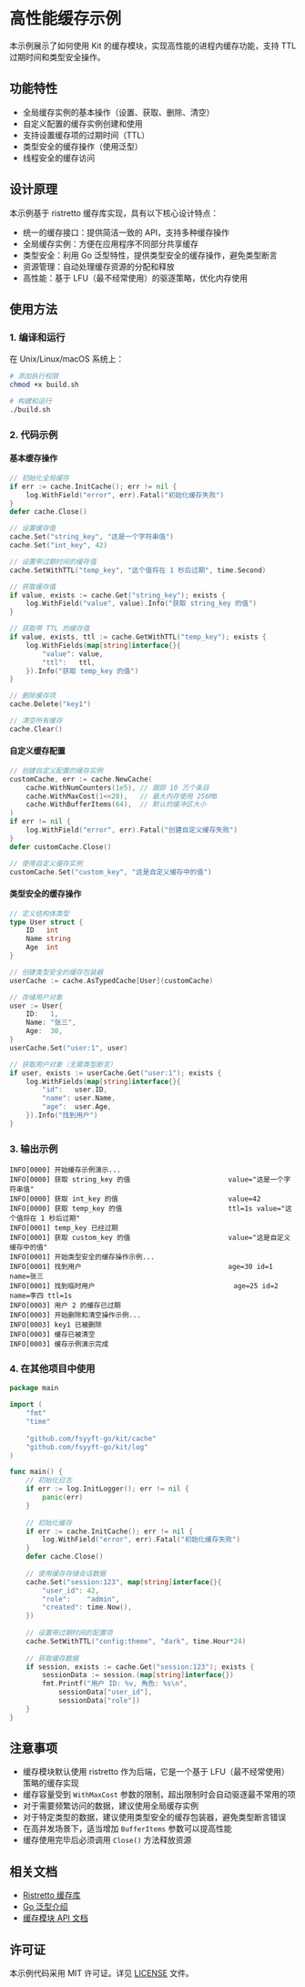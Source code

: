 # 高性能缓存示例

本示例展示了如何使用 Kit 的缓存模块，实现高性能的进程内缓存功能，支持 TTL 过期时间和类型安全操作。

## 功能特性

- 全局缓存实例的基本操作（设置、获取、删除、清空）
- 自定义配置的缓存实例创建和使用
- 支持设置缓存项的过期时间（TTL）
- 类型安全的缓存操作（使用泛型）
- 线程安全的缓存访问

## 设计原理

本示例基于 ristretto 缓存库实现，具有以下核心设计特点：

- 统一的缓存接口：提供简洁一致的 API，支持多种缓存操作
- 全局缓存实例：方便在应用程序不同部分共享缓存
- 类型安全：利用 Go 泛型特性，提供类型安全的缓存操作，避免类型断言
- 资源管理：自动处理缓存资源的分配和释放
- 高性能：基于 LFU（最不经常使用）的驱逐策略，优化内存使用

## 使用方法

### 1. 编译和运行

在 Unix/Linux/macOS 系统上：

```bash
# 添加执行权限
chmod +x build.sh

# 构建和运行
./build.sh
```

### 2. 代码示例

#### 基本缓存操作

```go
// 初始化全局缓存
if err := cache.InitCache(); err != nil {
    log.WithField("error", err).Fatal("初始化缓存失败")
}
defer cache.Close()

// 设置缓存值
cache.Set("string_key", "这是一个字符串值")
cache.Set("int_key", 42)

// 设置带过期时间的缓存值
cache.SetWithTTL("temp_key", "这个值将在 1 秒后过期", time.Second)

// 获取缓存值
if value, exists := cache.Get("string_key"); exists {
    log.WithField("value", value).Info("获取 string_key 的值")
}

// 获取带 TTL 的缓存值
if value, exists, ttl := cache.GetWithTTL("temp_key"); exists {
    log.WithFields(map[string]interface{}{
        "value": value,
        "ttl":   ttl,
    }).Info("获取 temp_key 的值")
}

// 删除缓存项
cache.Delete("key1")

// 清空所有缓存
cache.Clear()
```

#### 自定义缓存配置

```go
// 创建自定义配置的缓存实例
customCache, err := cache.NewCache(
    cache.WithNumCounters(1e5), // 跟踪 10 万个条目
    cache.WithMaxCost(1<<28),   // 最大内存使用 256MB
    cache.WithBufferItems(64),  // 默认的缓冲区大小
)
if err != nil {
    log.WithField("error", err).Fatal("创建自定义缓存失败")
}
defer customCache.Close()

// 使用自定义缓存实例
customCache.Set("custom_key", "这是自定义缓存中的值")
```

#### 类型安全的缓存操作

```go
// 定义结构体类型
type User struct {
    ID   int
    Name string
    Age  int
}

// 创建类型安全的缓存包装器
userCache := cache.AsTypedCache[User](customCache)

// 存储用户对象
user := User{
    ID:   1,
    Name: "张三",
    Age:  30,
}
userCache.Set("user:1", user)

// 获取用户对象（无需类型断言）
if user, exists := userCache.Get("user:1"); exists {
    log.WithFields(map[string]interface{}{
        "id":   user.ID,
        "name": user.Name,
        "age":  user.Age,
    }).Info("找到用户")
}
```

### 3. 输出示例

```
INFO[0000] 开始缓存示例演示...                             
INFO[0000] 获取 string_key 的值                        value="这是一个字符串值"
INFO[0000] 获取 int_key 的值                           value=42
INFO[0000] 获取 temp_key 的值                          ttl=1s value="这个值将在 1 秒后过期"
INFO[0001] temp_key 已经过期                            
INFO[0001] 获取 custom_key 的值                        value="这是自定义缓存中的值"
INFO[0001] 开始类型安全的缓存操作示例...                       
INFO[0001] 找到用户                                    age=30 id=1 name=张三
INFO[0001] 找到临时用户                                  age=25 id=2 name=李四 ttl=1s
INFO[0003] 用户 2 的缓存已过期                            
INFO[0003] 开始删除和清空操作示例...                         
INFO[0003] key1 已被删除                               
INFO[0003] 缓存已被清空                                 
INFO[0003] 缓存示例演示完成                              
```

### 4. 在其他项目中使用

```go
package main

import (
    "fmt"
    "time"
    
    "github.com/fsyyft-go/kit/cache"
    "github.com/fsyyft-go/kit/log"
)

func main() {
    // 初始化日志
    if err := log.InitLogger(); err != nil {
        panic(err)
    }
    
    // 初始化缓存
    if err := cache.InitCache(); err != nil {
        log.WithField("error", err).Fatal("初始化缓存失败")
    }
    defer cache.Close()
    
    // 使用缓存存储会话数据
    cache.Set("session:123", map[string]interface{}{
        "user_id": 42,
        "role":    "admin",
        "created": time.Now(),
    })
    
    // 设置带过期时间的配置项
    cache.SetWithTTL("config:theme", "dark", time.Hour*24)
    
    // 获取缓存数据
    if session, exists := cache.Get("session:123"); exists {
        sessionData := session.(map[string]interface{})
        fmt.Printf("用户 ID: %v, 角色: %s\n", 
            sessionData["user_id"], 
            sessionData["role"])
    }
}
```

## 注意事项

- 缓存模块默认使用 ristretto 作为后端，它是一个基于 LFU（最不经常使用）策略的缓存实现
- 缓存容量受到 `WithMaxCost` 参数的限制，超出限制时会自动驱逐最不常用的项
- 对于需要频繁访问的数据，建议使用全局缓存实例
- 对于特定类型的数据，建议使用类型安全的缓存包装器，避免类型断言错误
- 在高并发场景下，适当增加 `BufferItems` 参数可以提高性能
- 缓存使用完毕后必须调用 `Close()` 方法释放资源

## 相关文档

- [Ristretto 缓存库](https://github.com/dgraph-io/ristretto)
- [Go 泛型介绍](https://go.dev/doc/tutorial/generics)
- [缓存模块 API 文档](../../cache/README.md)

## 许可证

本示例代码采用 MIT 许可证。详见 [LICENSE](../../LICENSE) 文件。